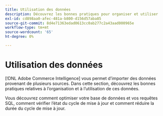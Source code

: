 ```yaml
---
title: Utilisation des données
description: Découvrez les bonnes pratiques pour organiser et utiliser ces données.
exl-id: cd898aa0-afec-481a-b800-d156d57aba85
source-git-commit: 8d4e71363edad0613cc0ab277c2a43aad000965e
workflow-type: tm+mt
source-wordcount: '65'
ht-degree: 0%

---
```


# Utilisation des données

[!DNL Adobe Commerce Intelligence] vous permet d’importer des données provenant de plusieurs sources. Dans cette section, découvrez les bonnes pratiques relatives à l’organisation et à l’utilisation de ces données.

Vous découvrez comment optimiser votre base de données et vos requêtes SQL, comment vérifier l’état du cycle de mise à jour et comment réduire la durée du cycle de mise à jour.
